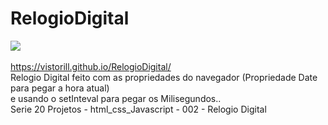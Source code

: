 # RelogioDigital
<img src="https://github.com/Vistorill/RelogioDigital/blob/main/Captura%20de%20Tela%202023-09-06%20a%CC%80s%2022.15.03.png"/><br>
<br>
https://vistorill.github.io/RelogioDigital/
<br>
Relogio Digital feito com as propriedades do navegador (Propriedade Date para pegar a hora atual)<br>
e usando o setInteval para pegar os Milisegundos..
<br>
Serie 20 Projetos - html_css_Javascript - 002 - Relogio Digital
